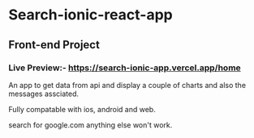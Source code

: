 # Search-ionic-react-app
## Front-end Project
### Live Preview:- https://search-ionic-app.vercel.app/home

An app to get data from api and display a couple of charts and also the messages assciated.

Fully compatable with ios, android and web.

search for google.com anything else won't work.
